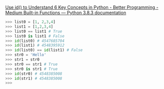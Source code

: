 
[Use id() to Understand 6 Key Concepts in Python - Better Programming - Medium ](https://medium.com/better-programming/use-id-to-understand-6-key-concepts-in-python-73e0bbd461ec)
[Built-in Functions — Python 3.8.3 documentation ](https://docs.python.org/3/library/functions.html#id)


```py
>>> list0 = [1, 2,3,4]
>>> list1 = [1,2,3,4]
>>> list0 == list1 # True
>>> list0 is list1 # False
>>> id(list0) # 4547685704
>>> id(list1) # 4548395912
>>> id(list0) == id(list1) # False
>>> str0 = 'Hello'
>>> str1 = str0
>>> str0 == str1 # True
>>> str0 is str1 # True
>>> id(str0) # 4548385008
>>> id(str1) # 4548385008
>>>
```
